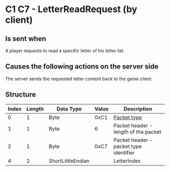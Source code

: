 # C1 C7 - LetterReadRequest (by client)

## Is sent when

A player requests to read a specific letter of his letter list.

## Causes the following actions on the server side

The server sends the requested letter content back to the game client.

## Structure

| Index | Length | Data Type | Value | Description |
|-------|--------|-----------|-------|-------------|
| 0 | 1 |   Byte   | 0xC1  | [Packet type](PacketTypes.md) |
| 1 | 1 |    Byte   |   6   | Packet header - length of the packet |
| 2 | 1 |    Byte   | 0xC7  | Packet header - packet type identifier |
| 4 | 2 | ShortLittleEndian |  | LetterIndex |